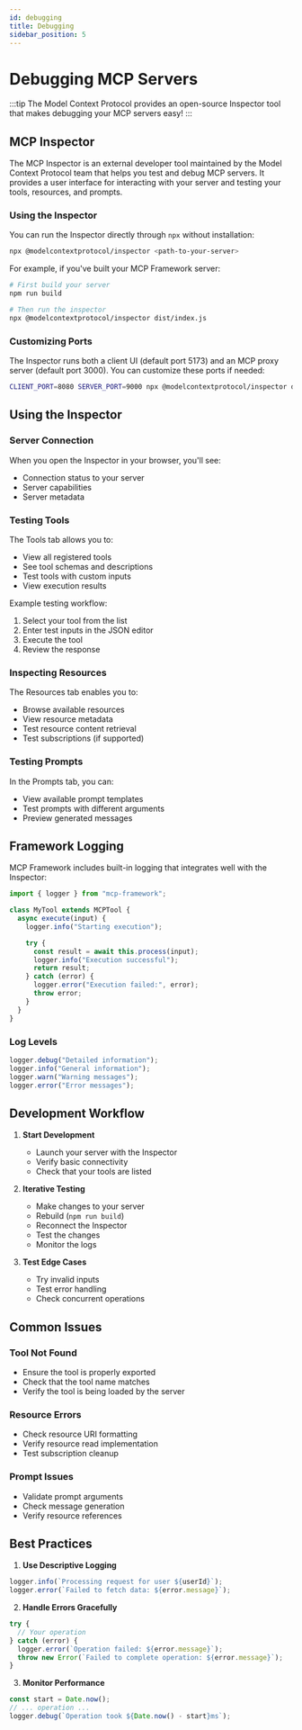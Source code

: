 ```yaml
---
id: debugging
title: Debugging
sidebar_position: 5
---
```


# Debugging MCP Servers

:::tip
The Model Context Protocol provides an open-source Inspector tool that makes debugging your MCP servers easy!
:::

## MCP Inspector

The MCP Inspector is an external developer tool maintained by the Model Context Protocol team that helps you test and debug MCP servers. It provides a user interface for interacting with your server and testing your tools, resources, and prompts.

### Using the Inspector

You can run the Inspector directly through `npx` without installation:

```bash
npx @modelcontextprotocol/inspector <path-to-your-server>
```

For example, if you've built your MCP Framework server:

```bash
# First build your server
npm run build

# Then run the inspector
npx @modelcontextprotocol/inspector dist/index.js
```

### Customizing Ports

The Inspector runs both a client UI (default port 5173) and an MCP proxy server (default port 3000). You can customize these ports if needed:

```bash
CLIENT_PORT=8080 SERVER_PORT=9000 npx @modelcontextprotocol/inspector dist/index.js
```

## Using the Inspector

### Server Connection

When you open the Inspector in your browser, you'll see:

- Connection status to your server
- Server capabilities
- Server metadata

### Testing Tools

The Tools tab allows you to:

- View all registered tools
- See tool schemas and descriptions
- Test tools with custom inputs
- View execution results

Example testing workflow:

1. Select your tool from the list
2. Enter test inputs in the JSON editor
3. Execute the tool
4. Review the response

### Inspecting Resources

The Resources tab enables you to:

- Browse available resources
- View resource metadata
- Test resource content retrieval
- Test subscriptions (if supported)

### Testing Prompts

In the Prompts tab, you can:

- View available prompt templates
- Test prompts with different arguments
- Preview generated messages

## Framework Logging

MCP Framework includes built-in logging that integrates well with the Inspector:

```typescript
import { logger } from "mcp-framework";

class MyTool extends MCPTool {
  async execute(input) {
    logger.info("Starting execution");

    try {
      const result = await this.process(input);
      logger.info("Execution successful");
      return result;
    } catch (error) {
      logger.error("Execution failed:", error);
      throw error;
    }
  }
}
```

### Log Levels

```typescript
logger.debug("Detailed information");
logger.info("General information");
logger.warn("Warning messages");
logger.error("Error messages");
```

## Development Workflow

1. **Start Development**

   - Launch your server with the Inspector
   - Verify basic connectivity
   - Check that your tools are listed

2. **Iterative Testing**

   - Make changes to your server
   - Rebuild (`npm run build`)
   - Reconnect the Inspector
   - Test the changes
   - Monitor the logs

3. **Test Edge Cases**
   - Try invalid inputs
   - Test error handling
   - Check concurrent operations

## Common Issues

### Tool Not Found

- Ensure the tool is properly exported
- Check that the tool name matches
- Verify the tool is being loaded by the server

### Resource Errors

- Check resource URI formatting
- Verify resource read implementation
- Test subscription cleanup

### Prompt Issues

- Validate prompt arguments
- Check message generation
- Verify resource references

## Best Practices

1. **Use Descriptive Logging**

```typescript
logger.info(`Processing request for user ${userId}`);
logger.error(`Failed to fetch data: ${error.message}`);
```

2. **Handle Errors Gracefully**

```typescript
try {
  // Your operation
} catch (error) {
  logger.error(`Operation failed: ${error.message}`);
  throw new Error(`Failed to complete operation: ${error.message}`);
}
```

3. **Monitor Performance**

```typescript
const start = Date.now();
// ... operation ...
logger.debug(`Operation took ${Date.now() - start}ms`);
```
